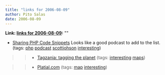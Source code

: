 ```yaml
---
title: "links for 2006-08-09"
author: Pito Salas
date: 2006-08-09
---
```


**Link: [links for 2006-08-09](None):** ""

  * [Sharing PHP Code Snippets](<http://fuzzyblog.com/archives/2006/08/08/sharing-php-code-snippets/>) Looks like a good podcast to add to the list. (tags: [php](<http://del.icio.us/pitosalas/php>) [podcast](<http://del.icio.us/pitosalas/podcast>) [scottjohson](<http://del.icio.us/pitosalas/scottjohson>) [interesting](<http://del.icio.us/pitosalas/interesting>))
>>   * [Tagzania: tagging the planet](<http://www.tagzania.com/post>) (tags:
[interesting](<http://del.icio.us/pitosalas/interesting>)
[maps](<http://del.icio.us/pitosalas/maps>))

>>   * [Platial.com](<http://www.platial.com/splash>) (tags:
[map](<http://del.icio.us/pitosalas/map>)
[interesting](<http://del.icio.us/pitosalas/interesting>))

>>


